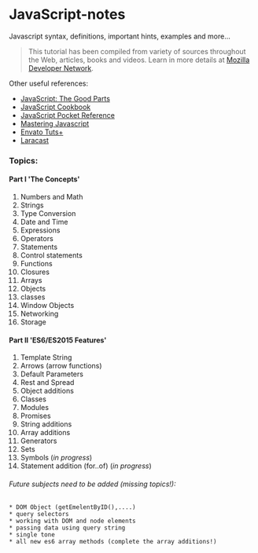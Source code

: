 # JavaScript-notes
Javascript syntax, definitions, important hints, examples and more...

> This tutorial has been compiled from variety of sources throughout the Web, articles, books and videos.
  Learn in more details at [Mozilla Developer Network](https://developer.mozilla.org/en-US/docs/Web/JavaScript).

Other useful references:

* [JavaScript: The Good Parts](http://shop.oreilly.com/product/9780596517748.do)
* [JavaScript Cookbook](http://shop.oreilly.com/product/0636920033455.do)
* [JavaScript Pocket Reference](http://shop.oreilly.com/product/0636920011460.do)
* [Mastering Javascript](https://www.packtpub.com/web-development/mastering-javascript)
* [Envato Tuts+](https://tutsplus.com/tutorials/search?utf8=%E2%9C%93&search%5Bterms%5D=JavaScript&button=)
* [Laracast](https://laracasts.com/)

### Topics:


#### Part I 'The Concepts'

01. Numbers and Math
02. Strings
03. Type Conversion
04. Date and Time
05. Expressions
06. Operators
07. Statements
08. Control statements
09. Functions
10. Closures
11. Arrays
12. Objects
13. classes
14. Window Objects
15. Networking
16. Storage


#### Part II 'ES6/ES2015 Features'

01. Template String
02. Arrows (arrow functions)
03. Default Parameters
04. Rest and Spread
05. Object additions
06. Classes
07. Modules
08. Promises
09. String additions
10. Array additions
11. Generators
12. Sets
13. Symbols (_in progress_)
14. Statement addition (for..of) (_in progress_)


###### Future subjects need to be added (missing topics!):

    * DOM Object (getEmelentByID(),....)
    * query selectors
    * working with DOM and node elements
    * passing data using query string
    * single tone
    * all new es6 array methods (complete the array additions!)
